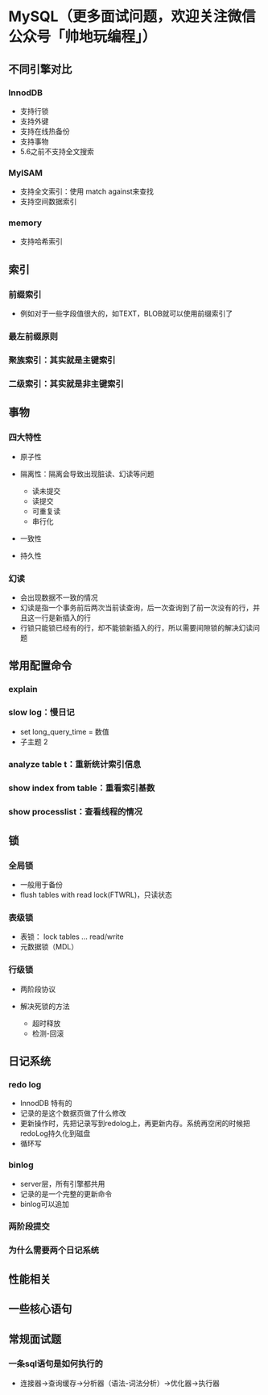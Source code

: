 # MySQL（更多面试问题，欢迎关注微信公众号「帅地玩编程」）

## 不同引擎对比

### InnodDB

- 支持行锁
- 支持外键
- 支持在线热备份
- 支持事物
- 5.6之前不支持全文搜索

### MyISAM

- 支持全文索引：使用 match against来查找
- 支持空间数据索引

### memory

- 支持哈希索引

## 索引

### 前缀索引

- 例如对于一些字段值很大的，如TEXT，BLOB就可以使用前缀索引了

### 最左前缀原则

### 聚族索引：其实就是主键索引

### 二级索引：其实就是非主键索引

## 事物

### 四大特性

- 原子性
- 隔离性：隔离会导致出现脏读、幻读等问题

  - 读未提交
  - 读提交
  - 可重复读
  - 串行化

- 一致性
- 持久性

### 幻读

- 会出现数据不一致的情况
- 幻读是指一个事务前后两次当前读查询，后一次查询到了前一次没有的行，并且这一行是新插入的行
- 行锁只能锁已经有的行，却不能锁新插入的行，所以需要间隙锁的解决幻读问题

## 常用配置命令

### explain

### slow log：慢日记

- set long_query_time = 数值
- 子主题 2

### analyze table t：重新统计索引信息

### show index from table：重看索引基数

### show processlist：查看线程的情况

## 锁

### 全局锁

- 一般用于备份
- flush tables with read lock(FTWRL)，只读状态

### 表级锁

- 表锁： lock tables ... read/write
- 元数据锁（MDL）

### 行级锁

- 两阶段协议
- 解决死锁的方法

  - 超时释放
  - 检测-回滚

## 日记系统

### redo log

- InnodDB 特有的
- 记录的是这个数据页做了什么修改
- 更新操作时，先把记录写到redolog上，再更新内存。系统再空闲的时候把redoLog持久化到磁盘
- 循环写

### binlog

- server层，所有引擎都共用
- 记录的是一个完整的更新命令
- binlog可以追加

### 两阶段提交

### 为什么需要两个日记系统

## 性能相关

## 一些核心语句

## 常规面试题

### 一条sql语句是如何执行的

- 连接器->查询缓存->分析器（语法-词法分析）->优化器->执行器
